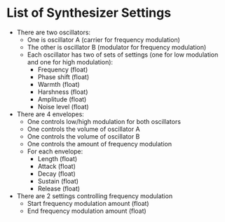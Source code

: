 # List of Synthesizer Settings

- There are two oscillators:
    - One is oscillator A (carrier for frequency modulation)
    - The other is oscillator B (modulator for frequency modulation)
	- Each oscillator has two of sets of settings (one for low modulation and one for high modulation):
		- Frequency (float)
		- Phase shift (float)
		- Warmth (float)
		- Harshness (float)
		- Amplitude (float)
		- Noise level (float)
- There are 4 envelopes:
	- One controls low/high modulation for both oscillators
	- One controls the volume of oscillator A
	- One controls the volume of oscillator B
	- One controls the amount of frequency modulation
	- For each envelope:
		- Length (float)
		- Attack (float)
		- Decay (float)
		- Sustain (float)
		- Release (float)
- There are 2 settings controlling frequency modulation
	- Start frequency modulation amount (float)
	- End frequency modulation amount (float)
